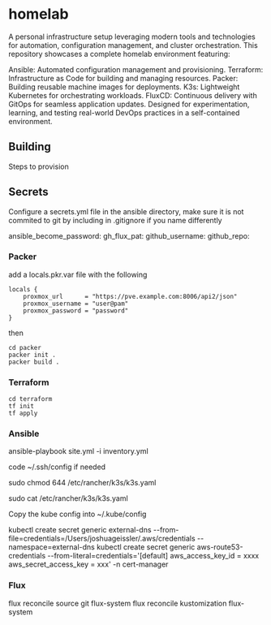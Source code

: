 # homelab
A personal infrastructure setup leveraging modern tools and technologies for automation, configuration management, and cluster orchestration. This repository showcases a complete homelab environment featuring:

Ansible: Automated configuration management and provisioning.
Terraform: Infrastructure as Code for building and managing resources.
Packer: Building reusable machine images for deployments.
K3s: Lightweight Kubernetes for orchestrating workloads.
FluxCD: Continuous delivery with GitOps for seamless application updates.
Designed for experimentation, learning, and testing real-world DevOps practices in a self-contained environment.

## Building
Steps to provision

## Secrets
Configure a secrets.yml file in the ansible directory, make sure it is not commited to git by including in .gitignore if you name differently

ansible_become_password: <SUDO PASSWORD>
gh_flux_pat: <GITHUB PERSONAL ACCESS TOKEN>
github_username: <username>
github_repo: <repository>

### Packer
add a locals.pkr.var file with the following
```
locals {
    proxmox_url      = "https://pve.example.com:8006/api2/json"
    proxmox_username = "user@pam"
    proxmox_password = "password"
}
```

then

```
cd packer
packer init .
packer build .
```

### Terraform
```
cd terraform
tf init
tf apply
```

### Ansible

ansible-playbook site.yml -i inventory.yml

code ~/.ssh/config if needed


sudo chmod 644 /etc/rancher/k3s/k3s.yaml

sudo cat /etc/rancher/k3s/k3s.yaml

Copy the kube config into ~/.kube/config

kubectl create secret generic external-dns --from-file=credentials=/Users/joshuageissler/.aws/credentials --namespace=external-dns
kubectl create secret generic aws-route53-credentials --from-literal=credentials='[default]
aws_access_key_id = xxxx
aws_secret_access_key = xxx' -n cert-manager
### Flux
flux reconcile source git flux-system
flux reconcile kustomization flux-system
